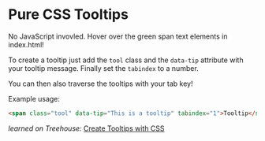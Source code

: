 # Pure CSS Tooltips

 No JavaScript invovled. Hover over the green span text elements in index.html!

To create a tooltip just add the ```tool``` class and the ```data-tip``` attribute with your tooltip message.
Finally set the ```tabindex``` to a number. 

You can then also traverse the tooltips with your tab key!

Example usage:

```html
<span class="tool" data-tip="This is a tooltip" tabindex="1">Tooltip</span>
```

_learned on Treehouse:_ <a href="https://teamtreehouse.com/library/create-tooltips-with-css-2" target="_blank">Create Tooltips with CSS</a>